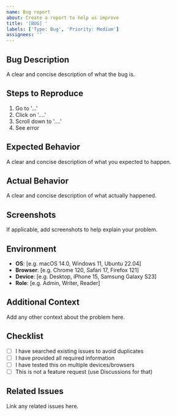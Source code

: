 ```yaml
---
name: Bug report
about: Create a report to help us improve
title: '[BUG] '
labels: ['Type: Bug', 'Priority: Medium']
assignees: ''
---
```


## Bug Description
A clear and concise description of what the bug is.

## Steps to Reproduce
1. Go to '...'
2. Click on '....'
3. Scroll down to '....'
4. See error

## Expected Behavior
A clear and concise description of what you expected to happen.

## Actual Behavior
A clear and concise description of what actually happened.

## Screenshots
If applicable, add screenshots to help explain your problem.

## Environment
- **OS**: [e.g. macOS 14.0, Windows 11, Ubuntu 22.04]
- **Browser**: [e.g. Chrome 120, Safari 17, Firefox 121]
- **Device**: [e.g. Desktop, iPhone 15, Samsung Galaxy S23]
- **Role**: [e.g. Admin, Writer, Reader]

## Additional Context
Add any other context about the problem here.

## Checklist
- [ ] I have searched existing issues to avoid duplicates
- [ ] I have provided all required information
- [ ] I have tested this on multiple devices/browsers
- [ ] This is not a feature request (use Discussions for that)

## Related Issues
Link any related issues here.

